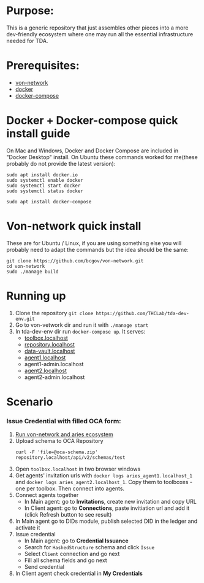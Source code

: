 # Purpose:

This is a generic repository that just assembles other pieces into a more dev-friendly ecosystem where one may run all the essential infrastructure needed for TDA.

# Prerequisites:
- [von-network](https://github.com/bcgov/von-network)
- [docker](https://docs.docker.com/engine/install)
- [docker-compose](https://docs.docker.com/compose/install/)

# Docker + Docker-compose quick install guide

On Mac and Windows, Docker and Docker Compose are included in "Docker Desktop" install.
On Ubuntu these commands worked for me(these probably do not provide the latest version):

```
sudo apt install docker.io
sudo systemctl enable docker
sudo systemctl start docker
sudo systemctl status docker

sudo apt install docker-compose
```

# Von-network quick install 

These are for Ubuntu / Linux, if you are using something else you will probably need to adapt the commands but the idea should be the same:

```
git clone https://github.com/bcgov/von-network.git
cd von-network
sudo ./manage build
```


# Running up
1. Clone the repository `git clone https://github.com/THCLab/tda-dev-env.git`
1. Go to von-vetwork dir and run it with `./manage start`
1. In tda-dev-env dir run `docker-compose up`. It serves:
    * [toolbox.localhost](https://github.com/THCLab/aries-toolbox)
    * [repository.localhost](https://github.com/THCLab/odca-search-engine)
    * [data-vault.localhost](https://github.com/THCLab/oca-data-vault)
    * [agent1.localhost](https://github.com/THCLab/aries-cloudagent-python)
    * agent1-admin.localhost
    * [agent2.localhost](https://github.com/THCLab/aries-cloudagent-python)
    * agent2-admin.localhost

# Scenario
### Issue Credential with filled OCA form:
1. [Run von-network and aries ecosystem](#running-up)
1. Upload schema to OCA Repository
   ```
   curl -F 'file=@oca-schema.zip' repository.localhost/api/v2/schemas/test
   ```
1. Open `toolbox.localhost` in two browser windows
1. Get agents' invitation urls with `docker logs aries_agent1.localhost_1` and `docker logs aries_agent2.localhost_1`. Copy them to toolboxes - one per toolbox. Then connect into agents.
1. Connect agents together
    * In Main agent: go to __Invitations__, create new invitation and copy URL
    * In Client agent: go to __Connections__, paste invitiation url and add it (click Refresh button to see result)
1. In Main agent go to DIDs module, publish selected DID in the ledger and activate it
1. Issue credential
    * In Main agent: go to __Credential Issuance__
    * Search for `HashedStructure` schema and click `Issue`
    * Select `Client` connection and go next
    * Fill all schema fields and go next
    * Send credential
1. In Client agent check credential in __My Credentials__
